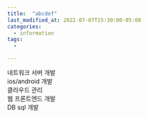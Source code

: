 ```yaml
---
title:  "abcdef"
last_modified_at: 2022-07-07T15:30:00-05:00
categories:
  - information
tags: 
  - 

---
```


네트워크 서버 개발 \
ios/android 개발 \
클라우드 관리 \
웹 프론트엔드 개발 \
DB sql 개발



